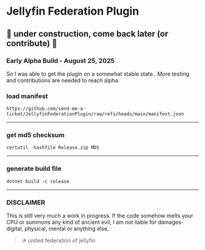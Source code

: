 # Jellyfin Federation Plugin

## 🚧 under construction, come back later (or contribute) 🚧

### Early Alpha Build - August 25, 2025

So I was able to get the plugin on a somewhat stable state..
More testing and contributions are needed to reach alpha.


### load manifest

`https://github.com/send-me-a-ticket/JellyfinFederationPlugin/raw/refs/heads/main/manifest.json`

---

### get md5 checksum
`certutil -hashfile Release.zip MD5`

---

### generate build file
`dotnet build -c release`

---
### DISCLAIMER

This is still very much a work in progress. If the code somehow melts your CPU or summons any kind of ancient evil, I am not liable for damages- digital, physical, mental or anything else.

> ☭ united federation of jellyfin


